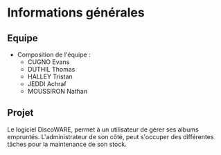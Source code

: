 # Informations générales

## Equipe

- Composition de l'équipe :
  - CUGNO Evans
  - DUTHIL Thomas 
  - HALLEY Tristan
  - JEDDI Achraf
  - MOUSSIRON Nathan

## Projet

Le logiciel DiscoWARE, permet à un utilisateur de gérer ses albums empruntés. L'administrateur de son côté, peut s'occuper des différentes tâches pour la maintenance de son stock.

